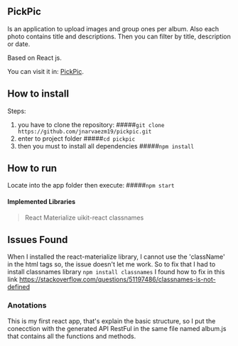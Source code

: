 ## PickPic ##
Is an application to upload images and group ones per album.
Also each photo contains title and descriptions. Then you can filter by title, description or date.

Based on React js.


You can visit it in: [PickPic](https://github.com/facebook/create-react-app).

## How to install
Steps:
1. you have to clone the repository:
#####`git clone https://github.com/jnarvaezm19/pickpic.git`
2. enter to project folder
#####`cd pickpic`
3. then you must to install all dependencies
#####`npm install`

## How to run ##
Locate into the app folder then execute:
#####`npm start`
 
#### Implemented Libraries ####
>React Materialize
>uikit-react
>classnames

## Issues Found ##
When I installed the react-materialize library, I cannot use the 'className' in the html tags so, the issue doesn't let me work. So to fix that I had to install classnames library  `npm install classnames`
I found how to fix in this link https://stackoverflow.com/questions/51197486/classnames-is-not-defined

### Anotations ###
This is my first react app, that's explain the basic structure, so I put the conecction with the generated API RestFul in the same file named album.js that contains all the functions and methods. 
